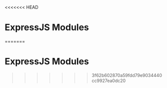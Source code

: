 <<<<<<< HEAD
# ExpressJS Modules
=======
# ExpressJS Modules
>>>>>>> 3f62b602870a59fdd79e9034440cc9927ea0dc20
